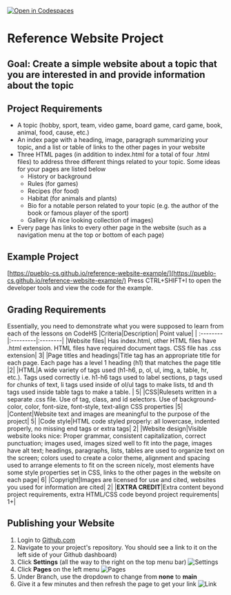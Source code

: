 [![Open in Codespaces](https://classroom.github.com/assets/launch-codespace-2972f46106e565e64193e422d61a12cf1da4916b45550586e14ef0a7c637dd04.svg)](https://classroom.github.com/open-in-codespaces?assignment_repo_id=18170547)
# Reference Website Project
## Goal: Create a simple website about a topic that you are interested in and provide information about the topic
## Project Requirements
- A topic (hobby, sport, team, video game, board game, card game, book, animal, food, cause, etc.)
- An index page with a heading, image, paragraph summarizing your topic, and a list or table of links to the other pages in your website
- Three HTML pages (in addition to index.html for a total of four .html files) to address three different things related to your topic. Some ideas for your pages are listed below
    - History or background
    - Rules (for games)
    - Recipes (for food)
    - Habitat (for animals and plants)
    - Bio for a notable person related to your topic (e.g. the author of the book or famous player of the sport)
    - Gallery (A nice looking collection of images)
- Every page has links to every other page in the website (such as a navigation menu at the top or bottom of each page)

## Example Project
[https://pueblo-cs.github.io/reference-website-example/](https://pueblo-cs.github.io/reference-website-example/)
Press CTRL+SHIFT+I to open the developer tools and view the code for the example.

## Grading Requirements
Essentially, you need to demonstrate what you were supposed to learn from each of the lessons on CodeHS
|Criteria|Description|	Point value|
| :--------|:---------|:--------|
|Website files| Has index.html, other HTML files have .html extension. HTML files have required document tags. CSS file has .css extension|	3|
|Page titles and headings|Title tag has an appropriate title for each page. Each page has a level 1 heading (h1) that matches the page title	|2|
|HTML|A wide variety of tags used (h1-h6, p, ol, ul, img, a, table, hr, etc.). Tags used correctly i.e. h1-h6 tags used to label sections, p tags used for chunks of text, li tags used inside of ol/ul tags to make lists, td and th tags used inside table tags to make a table. |	5|
|CSS|Rulesets written in a separate .css file. Use of tag, class, and id selectors. Use of background-color, color, font-size, font-style, text-align CSS properties |5|
|Content|Website text and images are meaningful to the purpose of the project| 5|
|Code style|HTML code styled properly: all lowercase, indented properly, no missing end tags or extra tags|	2|
|Website design|Visible website looks nice: Proper grammar, consistent capitalization, correct punctuation; images used, images sized well to fit into the page, images have alt text; headings, paragraphs, lists, tables are used to organize text on the screen; colors used to create a color theme, alignment and spacing used to arrange elements to fit on the screen nicely, most elements have some style properties set in CSS, links to the other pages in the website on each page|	6|
|Copyright|Images are licensed for use and cited, websites you used for information are cited|	2|
|**EXTRA CREDIT**|Extra content beyond project requirements, extra HTML/CSS code beyond project requirements| 1+|

## Publishing your Website
1. Login to [Github.com](https://www.github.com)
2. Navigate to your project's repository. You should see a link to it on the left side of your Github dashboard)
3. Click **Settings** (all the way to the right on the top menu bar) ![Settings](https://docs.github.com/assets/cb-28260/mw-1440/images/help/repository/repo-actions-settings.webp)
4. Click **Pages** on the left menu ![Pages](https://media.geeksforgeeks.org/wp-content/uploads/20230613132412/Github-Pages.jpeg)
5. Under Branch, use the dropdown to change from **none** to **main**
6. Give it a few minutes and then refresh the page to get your link ![Link](https://media.geeksforgeeks.org/wp-content/uploads/20230613132450/Visit-your-Site.jpeg)
